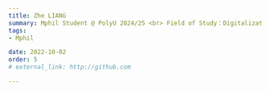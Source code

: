 ```yaml
---
title: Zhe LIANG 
summary: Mphil Student @ PolyU 2024/25 <br> Field of Study：Digitalization in Hotel and Tourism <br> B.E. (Jinan University)
tags:
- Mphil

date: 2022-10-02
order: 5
# external_link: http://github.com

---
```


